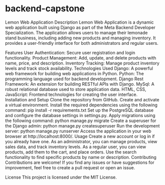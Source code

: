 # backend-capstone
Lemon Web Application
Description
Lemon Web Application is a dynamic web application built using Django as part of the Meta Backend Developer Specialization. The application allows users to manage their lemonade stand business, including adding new products and managing inventory. It provides a user-friendly interface for both administrators and regular users.

Features
User Authentication: Secure user registration and login functionality.
Product Management: Add, update, and delete products with name, price, and description.
Inventory Tracking: Manage product inventory levels and track stock availability.
Technologies Used
Django: A powerful web framework for building web applications in Python.
Python: The programming language used for backend development.
Django Rest Framework: An extension for building RESTful APIs with Django.
MySql: A robust relational database used to store application data.
HTML, CSS, JavaScript: Frontend technologies for creating the user interface.
Installation and Setup
Clone the repository from GitHub.
Create and activate a virtual environment.
Install the required dependencies using the following command:
pip install -r requirements.txt
Set up the PostgreSQL database and configure the database settings in settings.py.
Apply migrations using the following command:
python manage.py migrate
Create a superuser for the Django admin:
python manage.py createsuperuser
Run the development server:
python manage.py runserver
Access the application in your web browser at http://localhost:8000/.
Usage
Create a new account or log in if you already have one.
As an administrator, you can manage products, view sales data, and track inventory levels.
As a regular user, you can view products, add them to the cart, and place orders.
Use the search functionality to find specific products by name or description.
Contributing
Contributions are welcome! If you find any issues or have suggestions for improvement, feel free to create a pull request or open an issue.

License
This project is licensed under the MIT License.
